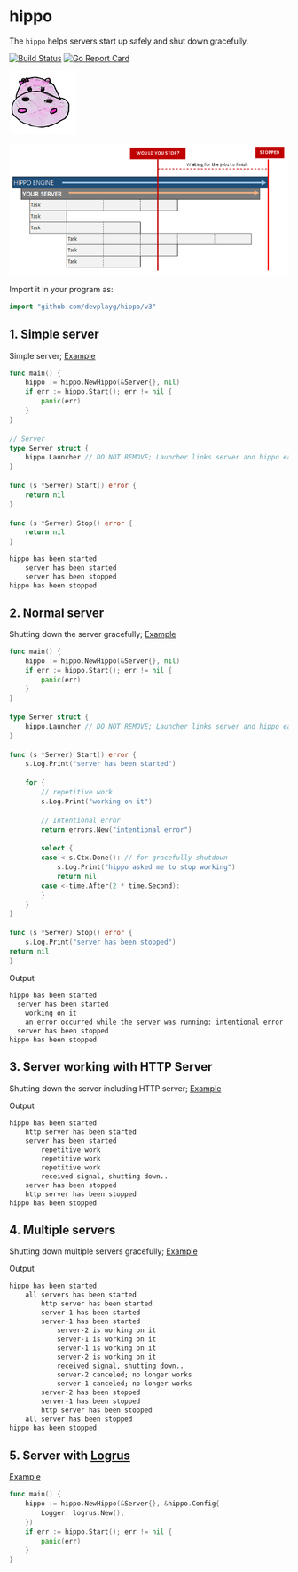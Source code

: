 # hippo

The `hippo` helps servers start up safely and shut down gracefully.

[![Build Status](https://travis-ci.com/devplayg/hippo.svg?branch=master)](https://travis-ci.com/devplayg/hippo)
[![Go Report Card](https://goreportcard.com/badge/github.com/devplayg/hippo)](https://goreportcard.com/report/github.com/devplayg/hippo)

![Hippo](hippo.png)

![Image of Yaktocat](would-you-stop.png)

Import it in your program as:

```go
import "github.com/devplayg/hippo/v3"
```


## 1. Simple server 

Simple server;
[Example](https://github.com/devplayg/hippo/blob/master/examples/simple/main.go)

```go
func main() {
    hippo := hippo.NewHippo(&Server{}, nil)
    if err := hippo.Start(); err != nil {
        panic(err)
    }
}

// Server
type Server struct {
    hippo.Launcher // DO NOT REMOVE; Launcher links server and hippo each other.
}

func (s *Server) Start() error {
    return nil
}

func (s *Server) Stop() error {
    return nil
}
```

```
hippo has been started
    server has been started
    server has been stopped
hippo has been stopped
```


## 2. Normal server

Shutting down the server gracefully;
[Example](https://github.com/devplayg/hippo/blob/master/examples/normal/main.go) 

```go
func main() {
    hippo := hippo.NewHippo(&Server{}, nil)
    if err := hippo.Start(); err != nil {
        panic(err)
    }
}

type Server struct {
    hippo.Launcher // DO NOT REMOVE; Launcher links server and hippo each other.
}

func (s *Server) Start() error {
    s.Log.Print("server has been started")

    for {
        // repetitive work
        s.Log.Print("working on it")
        
        // Intentional error
        return errors.New("intentional error")
        
        select {
        case <-s.Ctx.Done(): // for gracefully shutdown
            s.Log.Print("hippo asked me to stop working")
            return nil
        case <-time.After(2 * time.Second):
        }
    }
}

func (s *Server) Stop() error {
    s.Log.Print("server has been stopped")
return nil
}

```

Output 

```
hippo has been started
  server has been started
    working on it
    an error occurred while the server was running: intentional error
  server has been stopped
hippo has been stopped
```
    
    
## 3. Server working with HTTP Server

Shutting down the server including HTTP server; 
[Example](https://github.com/devplayg/hippo/blob/master/examples/http/main.go)

Output 

```
hippo has been started
    http server has been started
    server has been started
        repetitive work
        repetitive work
        repetitive work
        received signal, shutting down..
    server has been stopped
    http server has been stopped
hippo has been stopped
```
    
    
## 4. Multiple servers

Shutting down multiple servers gracefully;
[Example](https://github.com/devplayg/hippo/blob/master/examples/multiple/main.go)

Output

```
hippo has been started
    all servers has been started
        http server has been started
        server-1 has been started
        server-1 has been started
            server-2 is working on it
            server-1 is working on it
            server-1 is working on it
            server-2 is working on it
            received signal, shutting down..
            server-2 canceled; no longer works
            server-1 canceled; no longer works
        server-2 has been stopped
        server-1 has been stopped
        http server has been stopped
    all server has been stopped
hippo has been stopped
```


## 5. Server with [Logrus](https://github.com/sirupsen/logrus)

[Example](https://github.com/devplayg/hippo/blob/master/examples/logrus/main.go_)

```go
func main() {
    hippo := hippo.NewHippo(&Server{}, &hippo.Config{
        Logger: logrus.New(),
    })
    if err := hippo.Start(); err != nil {
        panic(err)
    }
}
```